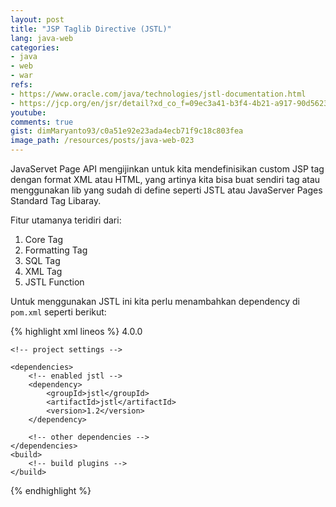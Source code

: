 ```yaml
---
layout: post
title: "JSP Taglib Directive (JSTL)"
lang: java-web
categories:
- java
- web
- war
refs: 
- https://www.oracle.com/java/technologies/jstl-documentation.html
- https://jcp.org/en/jsr/detail?xd_co_f=09ec3a41-b3f4-4b21-a917-90d5623c064d&id=52
youtube: 
comments: true
gist: dimMaryanto93/c0a51e92e23ada4ecb71f9c18c803fea
image_path: /resources/posts/java-web-023
---
```


JavaServet Page API mengijinkan untuk kita mendefinisikan custom JSP tag dengan format XML atau HTML, yang artinya kita bisa buat sendiri tag atau menggunakan lib yang sudah di define seperti JSTL atau JavaServer Pages Standard Tag Libaray. 

Fitur utamanya teridiri dari:

1. Core Tag
2. Formatting Tag
3. SQL Tag
4. XML Tag
5. JSTL Function

Untuk menggunakan JSTL ini kita perlu menambahkan dependency di `pom.xml` seperti berikut:

{% highlight xml lineos %}
<project xmlns="http://maven.apache.org/POM/4.0.0" xmlns:xsi="http://www.w3.org/2001/XMLSchema-instance"
         xsi:schemaLocation="http://maven.apache.org/POM/4.0.0 http://maven.apache.org/maven-v4_0_0.xsd">
    <modelVersion>4.0.0</modelVersion>
    
    <!-- project settings -->

    <dependencies>
        <!-- enabled jstl -->
        <dependency>
            <groupId>jstl</groupId>
            <artifactId>jstl</artifactId>
            <version>1.2</version>
        </dependency>

        <!-- other dependencies -->
    </dependencies>
    <build>
        <!-- build plugins -->
    </build>
</project>
{% endhighlight %}